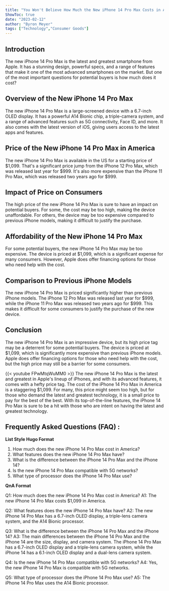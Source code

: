 ```yaml
---
title: "You Won't Believe How Much the New iPhone 14 Pro Max Costs in America!"
ShowToc: true 
date: "2023-02-12"
author: "Byron Meyer" 
tags: ["Technology","Consumer Goods"]
---
```

## Introduction

The new iPhone 14 Pro Max is the latest and greatest smartphone from Apple. It has a stunning design, powerful specs, and a range of features that make it one of the most advanced smartphones on the market. But one of the most important questions for potential buyers is how much does it cost?

## Overview of the New iPhone 14 Pro Max

The new iPhone 14 Pro Max is a large-screened device with a 6.7-inch OLED display. It has a powerful A14 Bionic chip, a triple-camera system, and a range of advanced features such as 5G connectivity, Face ID, and more. It also comes with the latest version of iOS, giving users access to the latest apps and features.

## Price of the New iPhone 14 Pro Max in America

The new iPhone 14 Pro Max is available in the US for a starting price of $1,099. That's a significant price jump from the iPhone 12 Pro Max, which was released last year for $999. It's also more expensive than the iPhone 11 Pro Max, which was released two years ago for $999.

## Impact of Price on Consumers

The high price of the new iPhone 14 Pro Max is sure to have an impact on potential buyers. For some, the cost may be too high, making the device unaffordable. For others, the device may be too expensive compared to previous iPhone models, making it difficult to justify the purchase.

## Affordability of the New iPhone 14 Pro Max

For some potential buyers, the new iPhone 14 Pro Max may be too expensive. The device is priced at $1,099, which is a significant expense for many consumers. However, Apple does offer financing options for those who need help with the cost.

## Comparison to Previous iPhone Models

The new iPhone 14 Pro Max is priced significantly higher than previous iPhone models. The iPhone 12 Pro Max was released last year for $999, while the iPhone 11 Pro Max was released two years ago for $999. This makes it difficult for some consumers to justify the purchase of the new device.

## Conclusion

The new iPhone 14 Pro Max is an impressive device, but its high price tag may be a deterrent for some potential buyers. The device is priced at $1,099, which is significantly more expensive than previous iPhone models. Apple does offer financing options for those who need help with the cost, but the high price may still be a barrier for some consumers.

{{< youtube FPwMtqWuMM0 >}} 
The new iPhone 14 Pro Max is the latest and greatest in Apple's lineup of iPhones, and with its advanced features, it comes with a hefty price tag. The cost of the iPhone 14 Pro Max in America is a staggering $1,099. For many, this price might seem too high, but for those who demand the latest and greatest technology, it is a small price to pay for the best of the best. With its top-of-the-line features, the iPhone 14 Pro Max is sure to be a hit with those who are intent on having the latest and greatest technology.

## Frequently Asked Questions (FAQ) :
**List Style Hugo Format**

1. How much does the new iPhone 14 Pro Max cost in America? 
2. What features does the new iPhone 14 Pro Max have?
3. What is the difference between the iPhone 14 Pro Max and the iPhone 14?
4. Is the new iPhone 14 Pro Max compatible with 5G networks?
5. What type of processor does the iPhone 14 Pro Max use?

**QnA Format**

Q1: How much does the new iPhone 14 Pro Max cost in America? 
A1: The new iPhone 14 Pro Max costs $1,099 in America.

Q2: What features does the new iPhone 14 Pro Max have?
A2: The new iPhone 14 Pro Max has a 6.7-inch OLED display, a triple-lens camera system, and the A14 Bionic processor.

Q3: What is the difference between the iPhone 14 Pro Max and the iPhone 14?
A3: The main differences between the iPhone 14 Pro Max and the iPhone 14 are the size, display, and camera system. The iPhone 14 Pro Max has a 6.7-inch OLED display and a triple-lens camera system, while the iPhone 14 has a 6.1-inch OLED display and a dual-lens camera system.

Q4: Is the new iPhone 14 Pro Max compatible with 5G networks?
A4: Yes, the new iPhone 14 Pro Max is compatible with 5G networks.

Q5: What type of processor does the iPhone 14 Pro Max use?
A5: The iPhone 14 Pro Max uses the A14 Bionic processor.


